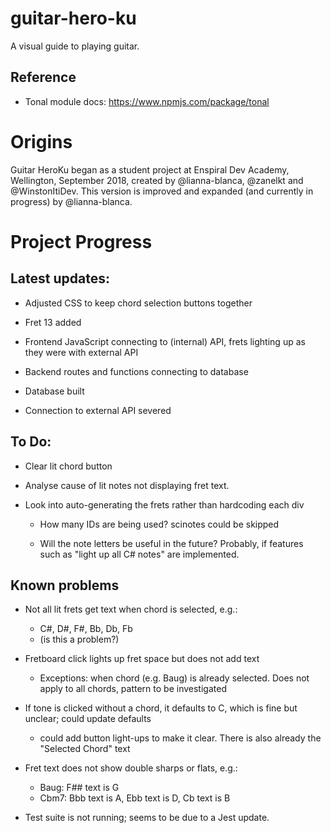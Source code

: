 # guitar-hero-ku

A visual guide to playing guitar. 


## Reference

* Tonal module docs: https://www.npmjs.com/package/tonal


# Origins

Guitar HeroKu began as a student project at Enspiral Dev Academy, Wellington, September 2018, created by @lianna-blanca, @zanelkt and @WinstonItiDev. This version is improved and expanded (and currently in progress) by @lianna-blanca.


# Project Progress

## Latest updates:

* Adjusted CSS to keep chord selection buttons together

* Fret 13 added

* Frontend JavaScript connecting to (internal) API, frets lighting up as they were with external API

* Backend routes and functions connecting to database

* Database built

* Connection to external API severed

## To Do: 

* Clear lit chord button

* Analyse cause of lit notes not displaying fret text.

* Look into auto-generating the frets rather than hardcoding each div 

  * How many IDs are being used? scinotes could be skipped

  * Will the note letters be useful in the future? Probably, if features such as "light up all C# notes" are implemented.

## Known problems

* Not all lit frets get text when chord is selected, e.g.:
  * C#, D#, F#, Bb, Db, Fb
  * (is this a problem?)

* Fretboard click lights up fret space but does not add text
  * Exceptions: when chord (e.g. Baug) is already selected. Does not apply to all chords, pattern to be investigated

* If tone is clicked without a chord, it defaults to C, which is fine but unclear; could update defaults
  * could add button light-ups to make it clear. There is also already the "Selected Chord" text

* Fret text does not show double sharps or flats, e.g.:
  * Baug: F## text is G
  * Cbm7: Bbb text is A, Ebb text is D, Cb text is B

* Test suite is not running; seems to be due to a Jest update. 

